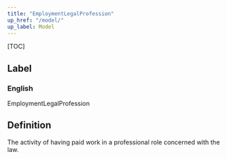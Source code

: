 ```yaml
---
title: "EmploymentLegalProfession"
up_href: "/model/"
up_label: Model
---
```


[TOC]

## Label

### English
EmploymentLegalProfession


## Definition
The activity of having paid work in a professional role concerned with the law. 


    
